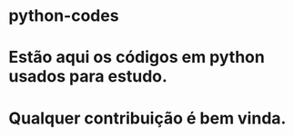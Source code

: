 # python-codes
# Estão aqui os códigos em python usados para estudo.
# Qualquer contribuição é bem vinda.
